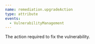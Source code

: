 ```yaml
---
name: remediation.upgradeAction
type: attribute
events:
  - VulnerabilityManagement
---
```


The action required to fix the vulnerability.
